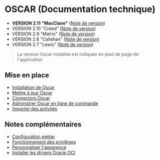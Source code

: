 # OSCAR (Documentation technique)

 - **VERSION 2.11 "MacClane"** ([Note de version](./version-2.11.md))
 - VERSION 2.10 "Creed" ([Note de version](./version-2.10.md))
 - VERSION 2.9 "Matrix" ([Note de version](./version-2.9.md))
 - VERSION 2.8 "Callahan" ([Note de version](./version-2.8.md))
 - VERSION 2.7 "Lewis" ([Note de version](./version-2.7.md))
 
> La version Oscar installée est indiquée en pied de page de l'application 


## Mise en place

 - [Installation de Oscar](./doc/install-prod.md)
 - [Mettre à jour Oscar](./doc/update.md)
 - [Connectors Oscar](./doc/connectors.md)
 - [Administrer Oscar en ligne de commande](./doc/oscar-commands.md)
 - [Importer des activités](./doc/activity-import.md)


## Notes complémentaires

 - [Configuration métier](./doc/configuration.md)
 - [Fonctionnement des privilèges](./doc/privileges.md)
 - [Personnaliser l'apparence](./doc/custom-ui.md)
 - [Installer les drivers Oracle OCI](./doc/install-oracle-pp.md)



